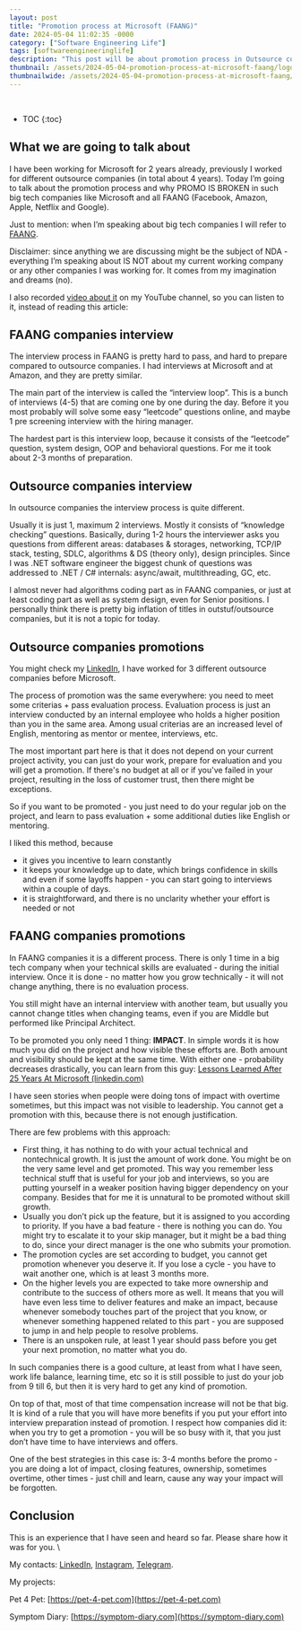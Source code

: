 ```yaml
---
layout: post
title: "Promotion process at Microsoft (FAANG)"
date: 2024-05-04 11:02:35 -0000
category: ["Software Engineering Life"]
tags: [softwareengineeringlife]
description: "This post will be about promotion process in Outsource companies like Epam compared to promotion process at big tech companies like Microsoft, FAANG"
thumbnail: /assets/2024-05-04-promotion-process-at-microsoft-faang/logo.png
thumbnailwide: /assets/2024-05-04-promotion-process-at-microsoft-faang/logo-wide.png
---
```

<br>

* TOC
{:toc}


##  What we are going to talk about

I have been working for Microsoft for 2 years already, previously I worked for different outsource companies (in total about 4 years). Today I’m going to talk about the promotion process and why PROMO IS BROKEN in such big tech companies like Microsoft and all FAANG (Facebook, Amazon, Apple, Netflix and Google).

Just to mention: when I’m speaking about big tech companies I will refer to [FAANG](https://en.wikipedia.org/wiki/Big_Tech).

Disclaimer: since anything we are discussing might be the subject of NDA - everything I’m speaking about IS NOT about my current working company or any other companies I was working for. It comes from my imagination and dreams (no).

I also recorded [video about it](https://www.youtube.com/watch?v=bvC7bp7EKnM&ab_channel=andreyka26_se) on my YouTube channel, so you can listen to it, instead of reading this article:


## FAANG companies interview

The interview process in FAANG is pretty hard to pass, and hard to prepare compared to outsource companies. I had interviews at Microsoft and at Amazon, and they are pretty similar. 

The main part of the interview is called the “interview loop”. This is a bunch of interviews (4-5) that are coming one by one during the day. Before it you most probably will solve some easy “leetcode” questions online, and maybe 1 pre screening interview with the hiring manager.

The hardest part is this interview loop, because it consists of the “leetcode” question, system design, OOP and behavioral questions. For me it took about 2-3 months of preparation.


## Outsource companies interview

In outsource companies the interview process is quite different.  

Usually it is just 1, maximum 2 interviews. Mostly it consists of “knowledge checking” questions. Basically, during 1-2 hours the interviewer asks you questions from different areas: databases & storages, networking, TCP/IP stack, testing, SDLC, algorithms & DS (theory only), design principles. Since I was .NET software engineer the biggest chunk of questions was addressed to .NET / C# internals: async/await, multithreading, GC, etc.

I almost never had algorithms coding part as in FAANG companies, or just at least coding part as well as system design, even for Senior positions. I personally think there is pretty big inflation of titles in outstuf/outsource companies, but it is not a topic for today.


## Outsource companies promotions

You might check my [LinkedIn](https://www.linkedin.com/in/andrii-bui-a55b39166/), I have worked for 3 different outsource companies before Microsoft. 

The process of promotion was the same everywhere: you need to meet some criterias + pass evaluation process. Evaluation process is just an interview conducted by an internal employee who holds a higher position than you in the same area. Among usual criterias are an increased level of English, mentoring as mentor or mentee, interviews, etc.

The most important part here is that it does not depend on your current project activity, you can just do your work, prepare for evaluation and you will get a promotion. If there's no budget at all or if you've failed in your project, resulting in the loss of customer trust, then there might be exceptions.

So if you want to be promoted - you just need to do your regular job on the project, and learn to pass evaluation + some additional duties like English or mentoring.


I liked this method, because 



* it gives you incentive to learn constantly
* it keeps your knowledge up to date, which brings confidence in skills and even if some layoffs happen - you can start going to interviews within a couple of days.
* it is straightforward, and there is no unclarity whether your effort is needed or not


## FAANG companies promotions

In FAANG companies it is a different process. There is only 1 time in a big tech company when your technical skills are evaluated - during the initial interview. Once it is done - no matter how you grow technically - it will not change anything, there is no evaluation process.


You still might have an internal interview with another team, but usually you cannot change titles when changing teams, even if you are Middle but performed like Principal Architect.

To be promoted you only need 1 thing: **IMPACT**. In simple words it is how much you did on the project and how visible these efforts are. Both amount and visibility should be kept at the same time. With either one - probability decreases drastically, you can learn from this guy: [Lessons Learned After 25 Years At Microsoft (linkedin.com)](https://www.linkedin.com/pulse/lessons-learned-after-25-years-microsoft-ron-martinsen/)

I have seen stories when people were doing tons of impact with overtime sometimes, but this impact was not visible to leadership. You cannot get a promotion with this, because there is not enough justification.

There are few problems with this approach:



* First thing, it has nothing to do with your actual technical and nontechnical growth. It is just the amount of work done. You might be on the very same level and get promoted. This way you remember less technical stuff that is useful for your job and interviews, so you are putting yourself in a weaker position having bigger dependency on your company. Besides that for me it is unnatural to be promoted without skill growth.
* Usually you don’t pick up the feature, but it is assigned to you according to priority. If you have a bad feature - there is nothing you can do. You might try to escalate it to your skip manager, but it might be a bad thing to do, since your direct manager is the one who submits your promotion.
* The promotion cycles are set according to budget, you cannot get promotion whenever you deserve it. If you lose a cycle - you have to wait another one, which is at least 3 months more.
* On the higher levels you are expected to take more ownership and contribute to the success of others more as well. It means that you will have even less time to deliver features and make an impact, because whenever somebody touches part of the project that you know, or whenever something happened related to this part - you are supposed to jump in and help people to resolve problems.
* There is an unspoken rule, at least 1 year should pass before you get your next promotion, no matter what you do.

In such companies there is a good culture, at least from what I have seen, work life balance, learning time, etc so it is still possible to just do your job from 9 till 6, but then it is very hard to get any kind of promotion.

On top of that, most of that time compensation increase will not be that big. It is kind of a rule that you will have more benefits if you put your effort into interview preparation instead of promotion. I respect how companies did it: when you try to get a promotion - you will be so busy with it, that you just don’t have time to have interviews and offers.

One of the best strategies in this case is: 3-4 months before the promo - you are doing a lot of impact, closing features, ownership, sometimes overtime, other times - just chill and learn, cause any way your impact will be forgotten.


## Conclusion

This is an experience that I have seen and heard so far. Please share how it was for you. \


My contacts: [LinkedIn](https://www.linkedin.com/in/andrii-bui-a55b39166/), [Instagram](https://www.instagram.com/andreyka26_se/), [Telegram](https://t.me/programming_space).

My projects:

Pet 4 Pet: [https://pet-4-pet.com](https://pet-4-pet.com)

Symptom Diary: [https://symptom-diary.com](https://symptom-diary.com)
